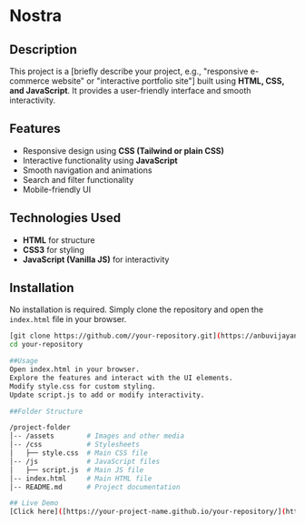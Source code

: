 # Nostra

## Description
This project is a [briefly describe your project, e.g., "responsive e-commerce website" or "interactive portfolio site"] built using **HTML, CSS, and JavaScript**. It provides a user-friendly interface and smooth interactivity.

## Features
- Responsive design using **CSS (Tailwind or plain CSS)**
- Interactive functionality using **JavaScript**
- Smooth navigation and animations
- Search and filter functionality
- Mobile-friendly UI

## Technologies Used
- **HTML** for structure
- **CSS3** for styling
- **JavaScript (Vanilla JS)** for interactivity

## Installation
No installation is required. Simply clone the repository and open the `index.html` file in your browser.

```bash
[git clone https://github.com//your-repository.git](https://anbuvijayan.github.io/Nostra/)
cd your-repository

##Usage
Open index.html in your browser.
Explore the features and interact with the UI elements.
Modify style.css for custom styling.
Update script.js to add or modify interactivity.

##Folder Structure

/project-folder
│-- /assets        # Images and other media
│-- /css           # Stylesheets
│   ├── style.css  # Main CSS file
│-- /js            # JavaScript files
│   ├── script.js  # Main JS file
│-- index.html     # Main HTML file
│-- README.md      # Project documentation

## Live Demo
[Click here]([https://your-project-name.github.io/your-repository/](https://anbuvijayan.github.io/Nostra/)) to view the live project.
